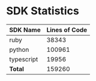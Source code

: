 # SDK Statistics

| SDK Name | Lines of Code |
| -------- | ------------- |
| ruby | 38343 |
| python | 100961 |
| typescript | 19956 |
| **Total** | 159260 |
